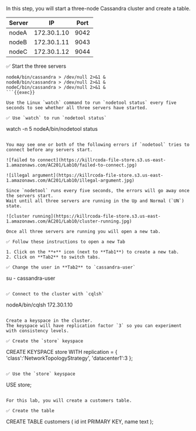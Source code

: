 In this step, you will start a three-node Cassandra cluster and create a table.

| Server | IP | Port |
| ----------- | ----------- | ----------- |
| nodeA | 172.30.1.10 | 9042 |
| nodeB | 172.30.1.11 | 9043 |
| nodeC | 172.30.1.12 | 9044 |

✅ Start the three servers 
```
nodeA/bin/cassandra > /dev/null 2>&1 &
nodeB/bin/cassandra > /dev/null 2>&1 &
nodeC/bin/cassandra > /dev/null 2>&1 &
```{{exec}}

Use the Linux `watch` command to run `nodetool status` every five seconds to see whether all three servers have started.

✅ Use `watch` to run `nodetool status`
```
watch -n 5 nodeA/bin/nodetool status
```{{exec}}

You may see one or both of the following errors if `nodetool` tries to connect before any servers start.

![failed to connect](https://killrcoda-file-store.s3.us-east-1.amazonaws.com/AC201/Lab10/failed-to-connect.jpg)

![illegal argument](https://killrcoda-file-store.s3.us-east-1.amazonaws.com/AC201/Lab10/illegal-argument.jpg)

Since `nodetool` runs every five seconds, the errors will go away once the servers start.
Wait until all three servers are running in the Up and Normal (`UN`) state.

![cluster running](https://killrcoda-file-store.s3.us-east-1.amazonaws.com/AC201/Lab10/cluster-running.jpg)

Once all three servers are running you will open a new tab.

✅ Follow these instructions to open a new Tab

1. Click on the **+** icon (next to **Tab1**) to create a new tab.
2. Click on **Tab2** to switch tabs.

✅ Change the user in **Tab2** to `cassandra-user`
```
su - cassandra-user
```{{exec}}

✅ Connect to the cluster with `cqlsh` 
```
nodeA/bin/cqlsh 172.30.1.10
```{{exec}}

Create a keyspace in the cluster.
The keyspace will have replication factor `3` so you can experiment with consistency levels.

✅ Create the `store` keyspace
```
CREATE KEYSPACE store WITH replication = {
  'class':'NetworkTopologyStrategy',
  'datacenter1':3
};
```{{exec}}

✅ Use the `store` keyspace
```
USE store;
```{{exec}}

For this lab, you will create a customers table.

✅ Create the table
```
CREATE TABLE customers (
  id int PRIMARY KEY,
  name text
);
```{{exec}}